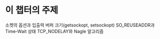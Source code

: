 # 이 챕터의 주제
소켓의 옵션과 입출력 버퍼 크기(getsockopt, setsockopt)
SO_REUSEADDR과 Time-Wait 상태
TCP_NODELAY와 Nagle 알고리즘
